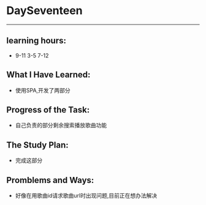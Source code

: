 # DaySeventeen
****
## learning hours:
* 9-11 3-5 7-12
## What I Have Learned: 
* 使用SPA,开发了两部分
## Progress of the Task: 
* 自己负责的部分剩余搜索播放歌曲功能
## The Study Plan:
* 完成这部分

## Promblems and Ways:
* 好像在用歌曲id请求歌曲url时出现问题,目前正在想办法解决